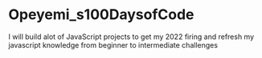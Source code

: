 # Opeyemi_s100DaysofCode
I will build alot of JavaScript projects to get my 2022 firing and refresh my javascript knowledge from beginner to intermediate challenges
